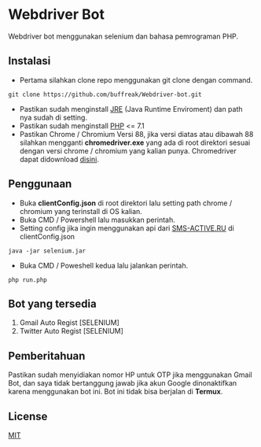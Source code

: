 # Webdriver Bot

Webdriver bot menggunakan selenium dan bahasa pemrograman PHP.

## Instalasi

* Pertama silahkan clone repo menggunakan git clone dengan command.

```
git clone https://github.com/buffreak/Webdriver-bot.git
```
* Pastikan sudah menginstall [JRE](https://www.oracle.com/java/technologies/javase/jdk11-archive-downloads.html) (Java Runtime Enviroment) dan path nya sudah di setting.
* Pastikan sudah menginstall [PHP](https://www.php.net/) <= 7.1
* Pastikan Chrome / Chromium Versi 88, jika versi diatas atau dibawah 88 silahkan mengganti **chromedriver.exe** yang ada di root direktori sesuai dengan versi chrome / chromium yang kalian punya. Chromedriver dapat didownload [disini](https://chromedriver.chromium.org/).

## Penggunaan

* Buka __clientConfig.json__ di root direktori lalu setting path chrome / chromium yang terinstall di OS kalian.
* Buka CMD / Powershell lalu masukkan perintah.
* Setting config jika ingin menggunakan api dari [SMS-ACTIVE.RU](https://sms-active.ru) di clientConfig.json
```
java -jar selenium.jar
```
* Buka CMD / Poweshell kedua lalu jalankan perintah.
```
php run.php
```
## Bot yang tersedia
1. Gmail Auto Regist [SELENIUM]
2. Twitter Auto Regist [SELENIUM]

## Pemberitahuan
Pastikan sudah menyidiakan nomor HP untuk OTP jika menggunakan Gmail Bot, dan saya tidak bertanggung jawab jika akun Google dinonaktifkan karena menggunakan bot ini.
Bot ini tidak bisa berjalan di __Termux__.

## License
[MIT](https://choosealicense.com/licenses/mit/)